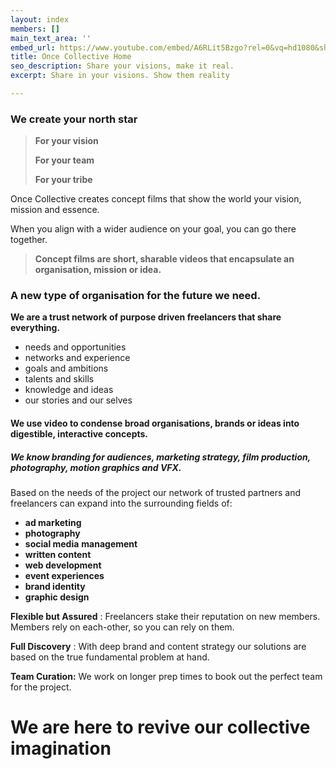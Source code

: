 ```yaml
---
layout: index
members: []
main_text_area: ''
embed_url: https://www.youtube.com/embed/A6RLit5Bzgo?rel=0&vq=hd1080&showinfo=0&autoplay=1
title: Once Collective Home
seo_description: Share your visions, make it real.
excerpt: Share in your visions. Show them reality

---
```

### **We create your north star**

> **For your vision**
>
> **For your team**
>
> **For your tribe**

Once Collective creates concept films that show the world your vision, mission and essence.

When you align with a wider audience on your goal, you can go there together.

> **Concept films are short, sharable videos that encapsulate an organisation, mission or idea.**

### **A new type of organisation for the future we need.**

**We are a trust network of purpose driven freelancers that share everything.**

* needs and opportunities
* networks and experience
* goals and ambitions
* talents and skills
* knowledge and ideas
* our stories and our selves

#### We use video to condense broad organisations, brands or ideas into digestible, interactive concepts.

##### We know **branding** for audiences, **marketing strategy, film production**, **photography**, **motion graphics and VFX**.

Based on the needs of the project our network of trusted partners and freelancers can expand into the surrounding fields of:

* **ad marketing**
* **photography**
* **social media** **management**
* **written content**
* **web development**
* **event experiences**
* **brand identity**
* **graphic design**

**Flexible but Assured** : Freelancers stake their reputation on new members. Members rely on each-other, so you can rely on them.

**Full Discovery** : With deep brand and content strategy our solutions are based on the true fundamental problem at hand.

**Team Curation:** We work on longer prep times to book out the perfect team for the project.

# We are here to revive our collective imagination